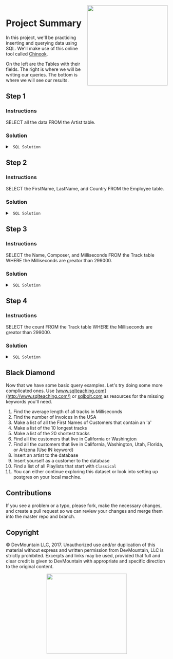 <img src="https://devmounta.in/img/logowhiteblue.png" width="250" align="right">

# Project Summary

In this project, we'll be practicing inserting and querying data using SQL. We'll make use of this online tool called <a href="http://jxs.me/chinook-web/">Chinook</a>.

On the left are the Tables with their fields. The right is where we will be writing our queries. The bottom is where we will see our results.  

## Step 1

### Instructions

SELECT all the data FROM the Artist table.

### Solution

<details>

<summary> <code> SQL Solution </code> </summary>

```sql
SELECT * FROM Artist;
```

</details>

## Step 2

### Instructions

SELECT the FirstName, LastName, and Country FROM the Employee table.

### Solution

<details>

<summary> <code> SQL Solution </code> </summary>

```sql
SELECT FirstName, LastName, Country
FROM Employee;
```

</details>

## Step 3

### Instructions

SELECT the Name, Composer, and Milliseconds FROM the Track table WHERE the Milliseconds are greator than 299000.

### Solution

<details>

<summary> <code> SQL Solution </code> </summary>

```sql
SELECT Name, Composer, Milliseconds
FROM Track
WHERE Milliseconds > 299000;
```

</details>

## Step 4

### Instructions

SELECT the count FROM the Track table WHERE the Milliseconds are greator than 299000.

### Solution

<details>

<summary> <code> SQL Solution </code> </summary>

```sql
SELECT count(*)
FROM Track
WHERE Milliseconds > 299000;
```

</details>

## Black Diamond 

Now that we have some basic query examples.  Let's try doing some more complicated ones.
Use [www.sqlteaching.com](http://www.sqlteaching.com/) or [sqlbolt.com](http://sqlbolt.com/) as resources for the missing keywords you'll need.

1. Find the average length of all tracks in Milliseconds
2. Find the number of invoices in the USA
3. Make a list of all the First Names of Customers that contain an 'a'
4. Make a list of the 10 longest tracks
5. Make a list of the 20 shortest tracks
6. Find all the customers that live in California or Washington
7. Find all the customers that live in California, Washington, Utah, Florida, or Arizona (Use IN keyword)
8. Insert an artist to the database
9. Insert yourself as a customer to the database
10. Find a list of all Playlists that start with `Classical` 
11. You can either continue exploring this dataset or look into setting up postgres on your local machine.

## Contributions

If you see a problem or a typo, please fork, make the necessary changes, and create a pull request so we can review your changes and merge them into the master repo and branch.

## Copyright

© DevMountain LLC, 2017. Unauthorized use and/or duplication of this material without express and written permission from DevMountain, LLC is strictly prohibited. Excerpts and links may be used, provided that full and clear credit is given to DevMountain with appropriate and specific direction to the original content.

<p align="center">
<img src="https://devmounta.in/img/logowhiteblue.png" width="250">
</p>
